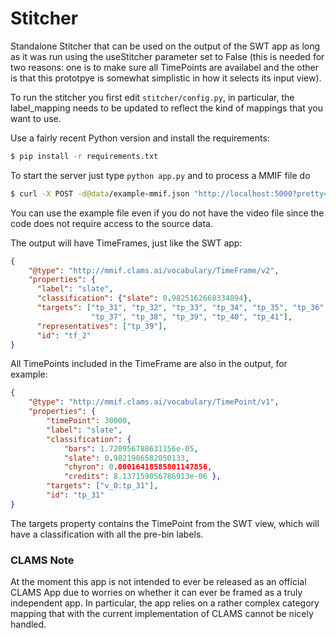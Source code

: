 # Stitcher

Standalone Stitcher that can be used on the output of the SWT app as long as it was run using the useStitcher parameter set to False (this is needed for two reasons: one is to make sure all TimePoints are availabel and the other is that this prototpye is somewhat simplistic in how it selects its input view).

To run the stitcher you first edit `stitcher/config.py`, in particular, the label_mapping needs to be updated to reflect the kind of mappings that you want to use.

Use a fairly recent Python version and install the requirements:

```bash
$ pip install -r requirements.txt
```

To start the server just type `python app.py` and to process a MMIF file do

```bash
$ curl -X POST -d@data/example-mmif.json "http://localhost:5000?pretty=1"
```

You can use the example file even if you do not have the video file since the code does not require access to the source data.

The output will have TimeFrames, just like the SWT app:

```json
{
    "@type": "http://mmif.clams.ai/vocabulary/TimeFrame/v2",
    "properties": {
      "label": "slate",
      "classification": {"slate": 0.9825162668334894},
      "targets": ["tp_31", "tp_32", "tp_33", "tp_34", "tp_35", "tp_36", 
                  "tp_37", "tp_38", "tp_39", "tp_40", "tp_41"],
      "representatives": ["tp_39"],
      "id": "tf_2"
}
```  

All TimePoints included in the TimeFrame are also in the output, for example:

```json
{
    "@type": "http://mmif.clams.ai/vocabulary/TimePoint/v1",
    "properties": {
        "timePoint": 30000,
        "label": "slate",
        "classification": {
            "bars": 1.720956788631156e-05,
            "slate": 0.9821906582050133,
            "chyron": 0.00016418585801147856,
            "credits": 8.137159056786913e-06 },
        "targets": ["v_0:tp_31"],
        "id": "tp_31"
}
```

The targets property contains the TimePoint from the SWT view, which will have a classification with all the pre-bin labels.


### CLAMS Note

At the moment this app is not intended to ever be released as an official CLAMS App due to worries on whether it can ever be framed as a truly independent app. In particular, the app relies on a rather complex category mapping that with the current implementation of CLAMS cannot be nicely handled.
